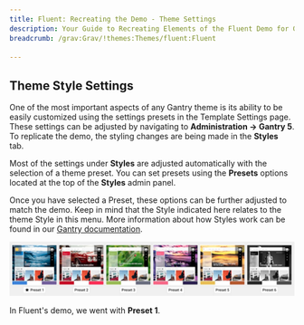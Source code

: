 ```yaml
---
title: Fluent: Recreating the Demo - Theme Settings
description: Your Guide to Recreating Elements of the Fluent Demo for Grav
breadcrumb: /grav:Grav/!themes:Themes/fluent:Fluent

---
```


Theme Style Settings
-----

One of the most important aspects of any Gantry theme is its ability to be easily customized using the settings presets in the Template Settings page. These settings can be adjusted by navigating to **Administration -> Gantry 5**. To replicate the demo, the styling changes are being made in the **Styles** tab.

Most of the settings under **Styles** are adjusted automatically with the selection of a theme preset. You can set presets using the **Presets** options located at the top of the **Styles** admin panel.

Once you have selected a Preset, these options can be further adjusted to match the demo. Keep in mind that the Style indicated here relates to the theme Style in this menu. More information about how Styles work can be found in our [Gantry documentation](http://docs.gantry.org/gantry5/configure/styles).

![Style Settings](assets/style_1.jpeg)

In Fluent's demo, we went with **Preset 1**. 
